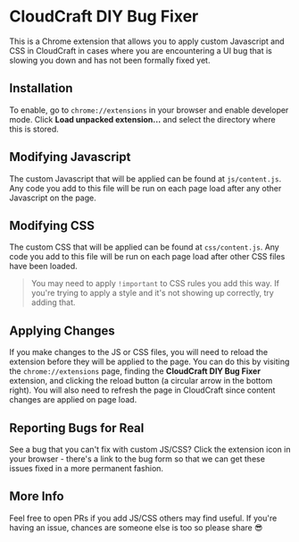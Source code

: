 # CloudCraft DIY Bug Fixer

This is a Chrome extension that allows you to apply custom Javascript and CSS in CloudCraft in cases where you are encountering a UI bug that is slowing you down and has not been formally fixed yet.

## Installation

To enable, go to `chrome://extensions` in your browser and enable developer mode. Click **Load unpacked extension...** and select the directory where this is stored.

## Modifying Javascript

The custom Javascript that will be applied can be found at `js/content.js`. Any code you add to this file will be run on each page load after any other Javascript on the page.

## Modifying CSS

The custom CSS that will be applied can be found at `css/content.js`. Any code you add to this file will be run on each page load after other CSS files have been loaded.

> You may need to apply `!important` to CSS rules you add this way. If you're trying to apply a style and it's not showing up correctly, try adding that.

## Applying Changes

If you make changes to the JS or CSS files, you will need to reload the extension before they will be applied to the page. You can do this by visiting the `chrome://extensions` page, finding the **CloudCraft DIY Bug Fixer** extension, and clicking the reload button (a circular arrow in the bottom right). You will also need to refresh the page in CloudCraft since content changes are applied on page load.

## Reporting Bugs for Real

See a bug that you can't fix with custom JS/CSS? Click the extension icon in your browser - there's a link to the bug form so that we can get these issues fixed in a more permanent fashion.

## More Info

Feel free to open PRs if you add JS/CSS others may find useful. If you're having an issue, chances are someone else is too so please share 😎
